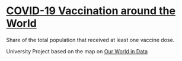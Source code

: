 # [COVID-19 Vaccination around the World](https://hanshar.github.io/COVID-19-Vaccination/)
Share of the total population that received at least one vaccine dose.

University Project based on the map on [Our World in Data](https://ourworldindata.org/covid-vaccinations)
